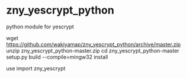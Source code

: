 # zny_yescrypt_python
python module for yescrypt

wget https://github.com/wakiyamap/zny_yescrypt_python/archive/master.zip
unzip zny_yescrypt_python-master.zip
cd zny_yescrypt_python-master
setup.py build --compile=mingw32 install

use
import zny_yescrypt
